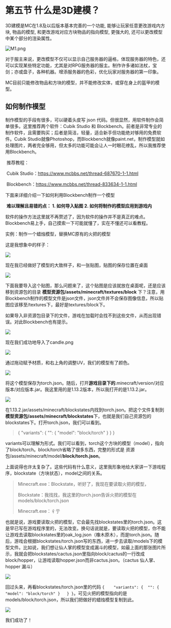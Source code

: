 # 第五节 什么是3D建模？

3D建模是MC在1.8及以后版本基本完善的一个功能, 能够让玩家任意更改游戏内方块, 物品的模型, 和更改游戏对应方块物品的指向模型, 更强大的, 还可以更改模型中某个部分的渲染属性。

![M1.png](./images/model/M1.png)

对于服主来说，更改模型不仅可以显示自己服务器的逼格，体现服务器的特色，还可以实现某些特定功能，尤其是对RPG服务器的服主。制作许多诸如法杖，宝剑；亦或盘子，各种机器。增添服务器的色彩，优化玩家对服务器的第一印象。

MC目前只能修改物品和方块的模型，并不能修改实体，或穿在身上的盔甲的模型。



## 如何制作模型

制作模型的手段有很多，可以硬着头皮写 json 代码。但很显然，用软件制作会简单很多。这里推荐两个软件：Cubik Studio 和 Blockbench。前者是非常专业的制作软件，且需要购买；后者是简洁，轻量，适合新手但功能绝对够用的免费软件。Cubik Studio就像Photoshop，而Blockbench就像paint.net，制作模型就如处理图片，两者完全够用，但太多的功能可能会让人一时眼花缭乱，所以我推荐使用Blockbench。

​	推荐教程：

​			Cubik Studio：https://www.mcbbs.net/thread-687670-1-1.html

​			Blockbench：https://www.mcbbs.net/thread-833634-1-1.html

下面来详细介绍一下如何利用Blockbench制作一个模型

​	**难以理解且易错的点： 1. 如何导入贴图		2. 如何将制作的模型应用到游戏内**

软件的操作方法这里就不再赘述了，因为软件的操作并不是真正的难点。Blockbench易上手，自己摸索一下可能就懂了，实在不懂还可以看教程。

实例：制作一个蜡烛模型，替换MC原有的火把的模型

这是我想象中的样子：

![](./images/model/M2.png)

现在我已经做好了模型的大致样子，和一张贴图，贴图的保存位置在桌面

![](./images/model/M3.png)

下面我要导入这个贴图，那么问题来了，这个贴图是应该就放在桌面呢，还是应该移到资源包的目录 **模型资源包/assets/minecraft/textures/block** 下？注意，用Blockbench制作的模型文件是json文件，json文件并不会保存图像信息，所以贴图应该移至/textures下，最好是textures/block下。

如果导入非资源包目录下的文件，游戏在加载时会找不到这些文件，从而出现错误。对此Blockbench也有提示。

![](./images/model/M4.png)

现在我们成功地导入了candle.png

![](./images/model/M5.png)



通过拖动赋予材质，和右上角的调整UV，我们的模型有了颜色。

![](./images/model/M6.png)



将这个模型保存为torch.json。随后，打开**游戏目录下的**.minecraft/version/对应版本/对应版本.jar。我这里用的是1.13.2版本，所以我打开的是1.13.2.jar。

![](./images/model/M8.png)

在1.13.2.jar/assets/minecraft/blockstates内找到torch.json。把这个文件复制到**模型资源包/assets/minecraft/blockstates**下，也就是我们自己资源包的blockstates下。打开torch.json，我们可以看到。

> {
>     "variants": {
>         "": { "model": "block/torch" }
>     }
> }

variants可以理解为形式。我们可以看到，torch这个方块的模型（model），指向了block/torch。block/torch省略了很多东西，完整的形式是 资源包/assets/minecraft/model/**block/torch.json**。

上面说得也许太复杂了。这些代码有什么意义，这里我形象地给大家讲一下游戏程序，blockstate（方块状态），model之间的关系。

> Minecraft.exe：Blockstate，听好了，我现在要读取火把的模型，
>
> Blockstate：我找找，我这里的torch.json告诉火把的模型在models/block/torch.json
>
> Minecraft.exe：彳亍

也就是说，游戏要读取火把的模型，它会最先找blockstates里的torch.json。这是早已写在游戏程序里的，无法改变。换句话说就是，要读取火把的模型，你不能让游戏去读取blockstates里的oak_log.json（橡木原木），而是torch.json。随后，游戏会根据blockstates/torch.json写的东西，进一步去读取/models下的模型文件。比如说，我们想让仙人掌的模型变成漏斗的模型，如最上面的那张图片所示，我就会把blockstates/cactus.json里指向block/cactus的一行改成block/hopper，让游戏读取hopper.json而非cactus.json。（cactus 仙人掌、hopper 漏斗）

![](./images/model/M9.png)

回过头来，再看blockstates/torch.json里的代码 `{    "variants": {  "": { "model": "block/torch" }   } }`。可见火把的模型指向的是models/block/torch.json，所以我们把做好的蜡烛模型复制到此。

![](./images/model/M10.png)

我们成功了！
